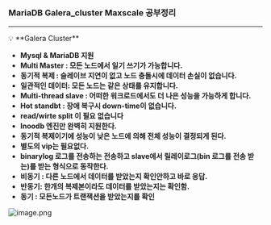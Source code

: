 ### MariaDB Galera_cluster Maxscale 공부정리
---

<aside>
💡 **Galera Cluster**

- **Mysql & MariaDB 지원**
- **Multi Master : 모든 노드에서 일기 쓰기가 가능합니다.**
- **동기적 복제 : 슬레이브 지연이 없고 노드 충돌시에 데이터 손실이 없습니다.**
- **일관적인 데이터: 모든 노드는 같은 상태를 유지합니다.**
- **Multi-thread  slave : 어떠한 워크로드에서도 더 나은 성능을 가능하게 합니다.**
- **Hot standbt : 장애 복구시 down-time이 없습니다.**
- **read/wirte split 이 필요 없습니다**
- **Inoodb 엔진만 완벽히 지원한다.**
- **동기적 복제이기에 성능이 낮은 노드에 의해 전체 성능이 결정되게 된다.**
- **별도의 vip는 필요없다.**
- **binarylog 로그를 전송하는 전송하고 slave에서 릴레이로그(bin 로그를 전송 받는)를 받는 형식으로 동작한다.**
- **비동기 : 다른 노드에서 데이터를 받았는지 확인안하고 바로 응답.**
- **반동기: 한개의 복제본이라도 데이터를 받았는지는 확인함.**
- **동기 : 모든노드가 트랜잭션을 받았는지를 확인**

![image.png](https://prod-files-secure.s3.us-west-2.amazonaws.com/7540eda1-50b0-4704-924e-78f9872ec9b8/f4421e3c-0bce-462b-8fb8-ebafbf49dec4/image.png)

